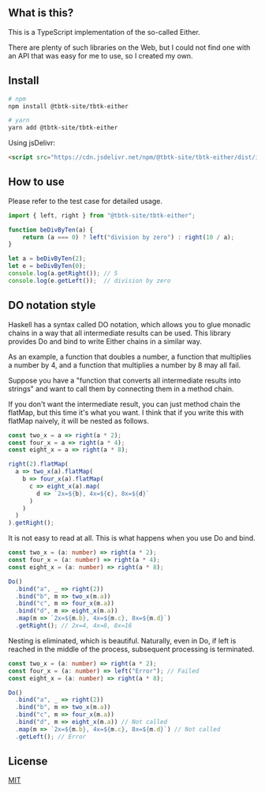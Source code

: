 ## What is this?

This is a TypeScript implementation of the so-called Either.

There are plenty of such libraries on the Web, but I could not find one with an API that was easy for me to use, so I created my own.

## Install

```bash
# npm
npm install @tbtk-site/tbtk-either

# yarn
yarn add @tbtk-site/tbtk-either
```

Using jsDelivr:

```html
<script src="https://cdn.jsdelivr.net/npm/@tbtk-site/tbtk-either/dist/index.min.js"></script>
```

## How to use

Please refer to the test case for detailed usage.

```typescript
import { left, right } from "@tbtk-site/tbtk-either";

function beDivByTen(a) {
    return (a === 0) ? left("division by zero") : right(10 / a);
}

let a = beDivByTen(2);
let e = beDivByTen(0);
console.log(a.getRight()); // 5
console.log(e.getLeft());  // division by zero

```

## DO notation style

Haskell has a syntax called DO notation, which allows you to glue monadic chains in a way that all intermediate results can be used.
This library provides Do and bind to write Either chains in a similar way.

As an example, a function that doubles a number, a function that multiplies a number by 4, and a function that multiplies a number by 8 may all fail.

Suppose you have a "function that converts all intermediate results into strings" and want to call them by connecting them in a method chain.

If you don't want the intermediate result, you can just method chain the flatMap, but this time it's what you want.
I think that if you write this with flatMap naively, it will be nested as follows.

```typescript
const two_x = a => right(a * 2);
const four_x = a => right(a * 4);
const eight_x = a => right(a * 8);

right(2).flatMap(
  a => two_x(a).flatMap(
    b => four_x(a).flatMap(
      c => eight_x(a).map(
        d => `2x=${b}, 4x=${c}, 8x=${d}`
      )
    )
  )
).getRight();
```

It is not easy to read at all. This is what happens when you use Do and bind.

```typescript
const two_x = (a: number) => right(a * 2);
const four_x = (a: number) => right(a * 4);
const eight_x = (a: number) => right(a * 8);

Do()
  .bind("a", _ => right(2))
  .bind("b", m => two_x(m.a))
  .bind("c", m => four_x(m.a))
  .bind("d", m => eight_x(m.a))
  .map(m => `2x=${m.b}, 4x=${m.c}, 8x=${m.d}`)
  .getRight(); // 2x=4, 4x=8, 8x=16
```

Nesting is eliminated, which is beautiful. Naturally, even in Do, if left is reached in the middle of the process, subsequent processing is terminated.

```typescript
const two_x = (a: number) => right(a * 2);
const four_x = (a: number) => left("Error"); // Failed
const eight_x = (a: number) => right(a * 8);

Do()
  .bind("a", _ => right(2))
  .bind("b", m => two_x(m.a))
  .bind("c", m => four_x(m.a))
  .bind("d", m => eight_x(m.a)) // Not called
  .map(m => `2x=${m.b}, 4x=${m.c}, 8x=${m.d}`) // Not called
  .getLeft(); // Error
```

## License
[MIT](https://choosealicense.com/licenses/mit/)
